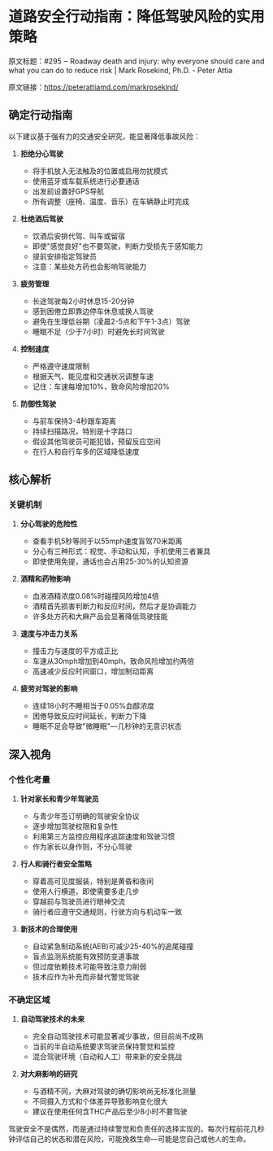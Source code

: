 # 道路安全行动指南：降低驾驶风险的实用策略

原文标题：#295 ‒ Roadway death and injury: why everyone should care and what you can do to reduce risk | Mark Rosekind, Ph.D. - Peter Attia

原文链接：https://peterattiamd.com/markrosekind/

<YouTube videoId="75LkR4p3Sj4" />


## 确定行动指南

以下建议基于强有力的交通安全研究，能显著降低事故风险：

1. **拒绝分心驾驶**
   - 将手机放入无法触及的位置或启用勿扰模式
   - 使用蓝牙或车载系统进行必要通话
   - 出发前设置好GPS导航
   - 所有调整（座椅、温度、音乐）在车辆静止时完成

2. **杜绝酒后驾驶**
   - 饮酒后安排代驾、叫车或留宿
   - 即使"感觉良好"也不要驾驶，判断力受损先于感知能力
   - 提前安排指定驾驶员
   - 注意：某些处方药也会影响驾驶能力

3. **疲劳管理**
   - 长途驾驶每2小时休息15-20分钟
   - 感到困倦立即靠边停车休息或换人驾驶
   - 避免在生理低谷期（凌晨2-5点和下午1-3点）驾驶
   - 睡眠不足（少于7小时）时避免长时间驾驶

4. **控制速度**
   - 严格遵守速度限制
   - 根据天气、能见度和交通状况调整车速
   - 记住：车速每增加10%，致命风险增加20%

5. **防御性驾驶**
   - 与前车保持3-4秒跟车距离
   - 持续扫描路况，特别是十字路口
   - 假设其他驾驶员可能犯错，预留反应空间
   - 在行人和自行车多的区域降低速度

## 核心解析

### 关键机制

1. **分心驾驶的危险性**
   - 查看手机5秒等同于以55mph速度盲驾70米距离
   - 分心有三种形式：视觉、手动和认知，手机使用三者兼具
   - 即使使用免提，通话也会占用25-30%的认知资源

2. **酒精和药物影响**
   - 血液酒精浓度0.08%时碰撞风险增加4倍
   - 酒精首先损害判断力和反应时间，然后才是协调能力
   - 许多处方药和大麻产品会显著降低驾驶技能

3. **速度与冲击力关系**
   - 撞击力与速度的平方成正比
   - 车速从30mph增加到40mph，致命风险增加约两倍
   - 高速减少反应时间窗口，增加制动距离

4. **疲劳对驾驶的影响**
   - 连续18小时不睡相当于0.05%血醇浓度
   - 困倦导致反应时间延长，判断力下降
   - 睡眠不足会导致"微睡眠"—几秒钟的无意识状态

## 深入视角

### 个性化考量

1. **针对家长和青少年驾驶员**
   - 与青少年签订明确的驾驶安全协议
   - 逐步增加驾驶权限和复杂性
   - 利用第三方监控应用程序追踪速度和驾驶习惯
   - 作为家长以身作则，不分心驾驶

2. **行人和骑行者安全策略**
   - 穿着高可见度服装，特别是黄昏和夜间
   - 使用人行横道，即使需要多走几步
   - 穿越前与驾驶员进行眼神交流
   - 骑行者应遵守交通规则，行驶方向与机动车一致

3. **新技术的合理使用**
   - 自动紧急制动系统(AEB)可减少25-40%的追尾碰撞
   - 盲点监测系统能有效预防变道事故
   - 但过度依赖技术可能导致注意力削弱
   - 技术应作为补充而非替代警觉驾驶

### 不确定区域

1. **自动驾驶技术的未来**
   - 完全自动驾驶技术可能显著减少事故，但目前尚不成熟
   - 当前的半自动系统要求驾驶员保持警觉和监控
   - 混合驾驶环境（自动和人工）带来新的安全挑战

2. **对大麻影响的研究**
   - 与酒精不同，大麻对驾驶的确切影响尚无标准化测量
   - 不同摄入方式和个体差异导致影响变化很大
   - 建议在使用任何含THC产品后至少8小时不要驾驶

驾驶安全不是偶然，而是通过持续警觉和负责任的选择实现的。每次行程前花几秒钟评估自己的状态和潜在风险，可能挽救生命—可能是您自己或他人的生命。